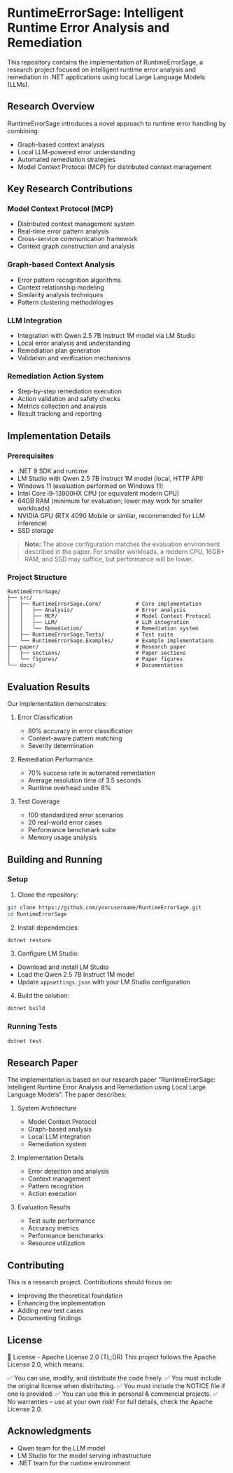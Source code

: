 # RuntimeErrorSage: Intelligent Runtime Error Analysis and Remediation

This repository contains the implementation of RuntimeErrorSage, a research project focused on intelligent runtime error analysis and remediation in .NET applications using local Large Language Models (LLMs).

## Research Overview

RuntimeErrorSage introduces a novel approach to runtime error handling by combining:
- Graph-based context analysis
- Local LLM-powered error understanding
- Automated remediation strategies
- Model Context Protocol (MCP) for distributed context management

## Key Research Contributions

### Model Context Protocol (MCP)
- Distributed context management system
- Real-time error pattern analysis
- Cross-service communication framework
- Context graph construction and analysis

### Graph-based Context Analysis
- Error pattern recognition algorithms
- Context relationship modeling
- Similarity analysis techniques
- Pattern clustering methodologies

### LLM Integration
- Integration with Qwen 2.5 7B Instruct 1M model via LM Studio
- Local error analysis and understanding
- Remediation plan generation
- Validation and verification mechanisms

### Remediation Action System
- Step-by-step remediation execution
- Action validation and safety checks
- Metrics collection and analysis
- Result tracking and reporting

## Implementation Details

### Prerequisites
- .NET 9 SDK and runtime
- LM Studio with Qwen 2.5 7B Instruct 1M model (local, HTTP API)
- Windows 11 (evaluation performed on Windows 11)
- Intel Core i9-13900HX CPU (or equivalent modern CPU)
- 64GB RAM (minimum for evaluation; lower may work for smaller workloads)
- NVIDIA GPU (RTX 4090 Mobile or similar, recommended for LLM inference)
- SSD storage

> **Note:** The above configuration matches the evaluation environment described in the paper. For smaller workloads, a modern CPU, 16GB+ RAM, and SSD may suffice, but performance will be lower.

### Project Structure

```
RuntimeErrorSage/
├── src/
│   ├── RuntimeErrorSage.Core/           # Core implementation
│   │   ├── Analysis/                    # Error analysis
│   │   ├── MCP/                         # Model Context Protocol
│   │   ├── LLM/                         # LLM integration
│   │   └── Remediation/                 # Remediation system
│   ├── RuntimeErrorSage.Tests/          # Test suite
│   └── RuntimeErrorSage.Examples/       # Example implementations
├── paper/                               # Research paper
│   ├── sections/                        # Paper sections
│   └── figures/                         # Paper figures
└── docs/                                # Documentation
```

## Evaluation Results

Our implementation demonstrates:
1. Error Classification
   - 80% accuracy in error classification
   - Context-aware pattern matching
   - Severity determination

2. Remediation Performance
   - 70% success rate in automated remediation
   - Average resolution time of 3.5 seconds
   - Runtime overhead under 8%

3. Test Coverage
   - 100 standardized error scenarios
   - 20 real-world error cases
   - Performance benchmark suite
   - Memory usage analysis

## Building and Running

### Setup
1. Clone the repository:
```bash
git clone https://github.com/yourusername/RuntimeErrorSage.git
cd RuntimeErrorSage
```

2. Install dependencies:
```bash
dotnet restore
```

3. Configure LM Studio:
- Download and install LM Studio
- Load the Qwen 2.5 7B Instruct 1M model
- Update `appsettings.json` with your LM Studio configuration

4. Build the solution:
```bash
dotnet build
```

### Running Tests
```bash
dotnet test
```

## Research Paper

The implementation is based on our research paper "RuntimeErrorSage: Intelligent Runtime Error Analysis and Remediation using Local Large Language Models". The paper describes:

1. System Architecture
   - Model Context Protocol
   - Graph-based analysis
   - Local LLM integration
   - Remediation system

2. Implementation Details
   - Error detection and analysis
   - Context management
   - Pattern recognition
   - Action execution

3. Evaluation Results
   - Test suite performance
   - Accuracy metrics
   - Performance benchmarks
   - Resource utilization

## Contributing

This is a research project. Contributions should focus on:
- Improving the theoretical foundation
- Enhancing the implementation
- Adding new test cases
- Documenting findings

## License

📜 License - Apache License 2.0 (TL;DR)
This project follows the Apache License 2.0, which means:

✅ You can use, modify, and distribute the code freely.
✅ You must include the original license when distributing.
✅ You must include the NOTICE file if one is provided.
✅ You can use this in personal & commercial projects.
✅ No warranties – use at your own risk! 
For full details, check the Apache License 2.0.

## Acknowledgments

- Qwen team for the LLM model
- LM Studio for the model serving infrastructure
- .NET team for the runtime environment 